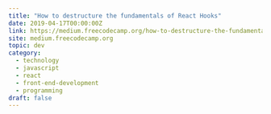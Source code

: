 ```yaml
---
title: "How to destructure the fundamentals of React Hooks"
date: 2019-04-17T00:00:00Z
link: https://medium.freecodecamp.org/how-to-destructure-the-fundamentals-of-react-hooks-d13ff6ea6871?source=rss----336d898217ee---4
site: medium.freecodecamp.org
topic: dev
category:
  - technology
  - javascript
  - react
  - front-end-development
  - programming
draft: false
---
```

